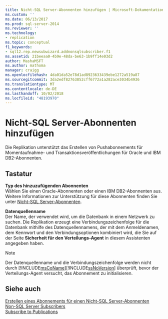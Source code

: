 ```yaml
---
title: Nicht-SQL Server-Abonnenten hinzufügen | Microsoft-Dokumentation
ms.custom: ''
ms.date: 06/13/2017
ms.prod: sql-server-2014
ms.reviewer: ''
ms.technology:
- replication
ms.topic: conceptual
f1_keywords:
- sql12.rep.newsubwizard.addnonsqlsubscriber.f1
ms.assetid: 21beeaa0-4b9e-48da-be63-1b9ff14e03d2
author: MashaMSFT
ms.author: mathoma
manager: craigg
ms.openlocfilehash: 4da01da52e78d1ad8923633439ebe1272a519a87
ms.sourcegitcommit: 3da2edf82763852cff6772a1a282ace3034b4936
ms.translationtype: MT
ms.contentlocale: de-DE
ms.lasthandoff: 10/02/2018
ms.locfileid: "48193970"
---
```

# <a name="add-non-sql-server-subscriber"></a>Nicht-SQL Server-Abonnenten hinzufügen
  Die Replikation unterstützt das Erstellen von Pushabonnements für Momentaufnahme- und Transaktionsveröffentlichungen für Oracle und IBM DB2-Abonnenten.  
  
## <a name="options"></a>Tastatur  
 **Typ des hinzuzufügenden Abonnenten**  
 Wählen Sie einen Oracle-Abonnenten oder einen IBM DB2-Abonnenten aus. Weitere Informationen zur Unterstützung für diese Abonnenten finden Sie unter [Nicht-SQL Server-Abonnenten](non-sql/non-sql-server-subscribers.md).  
  
 **Datenquellenname**  
 Der Name, der verwendet wird, um die Datenbank in einem Netzwerk zu suchen. Die Replikation erzeugt eine Verbindungszeichenfolge für die Datenbank mithilfe des Datenquellennamens, der mit dem Anmeldenamen, dem Kennwort und den Verbindungsoptionen kombiniert wird, die Sie auf der Seite **Sicherheit für den Verteilungs-Agent** in diesem Assistenten angegeben haben.  
  
> [!NOTE]  
>  Der Datenquellenname und die Verbindungszeichenfolge werden nicht durch [!INCLUDE[msCoName](../../includes/msconame-md.md)][!INCLUDE[ssNoVersion](../../includes/ssnoversion-md.md)] überprüft, bevor der Verteilungs-Agent versucht, das Abonnement zu initialisieren.  
  
## <a name="see-also"></a>Siehe auch  
 [Erstellen eines Abonnements für einen Nicht-SQL Server-Abonnenten](create-a-subscription-for-a-non-sql-server-subscriber.md)   
 [Non-SQL Server Subscribers](non-sql/non-sql-server-subscribers.md)   
 [Subscribe to Publications](subscribe-to-publications.md)  
  
  
